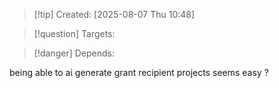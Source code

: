 
>[!tip] Created: [2025-08-07 Thu 10:48]

>[!question] Targets: 

>[!danger] Depends: 

being able to ai generate grant recipient projects seems easy ?